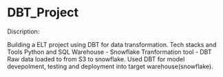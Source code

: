 # DBT_Project
Discription:

Building a ELT project using DBT for data transformation. 
Tech stacks and Tools
Python and SQL
Warehouse - Snowflake 
Tranformation tool - DBT
Raw data loaded to from S3 to snowflake. Used DBT for model devepolment, testing and deployment into target warehouse(snowflake).

